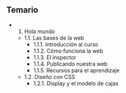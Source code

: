 ## Temario

- 1. Hola mundo
  - 1.1. Las bases de la web
    - 1.1.1. Introducción al curso
    - 1.1.2. Cómo funciona la web
    - 1.1.3. El inspector
    - 1.1.4. Publicando nuestra web
    - 1.1.5. Recursos para el aprendizaje
  - 1.2. Diseño con CSS
    - 1.2.1. Display y el modelo de cajas
